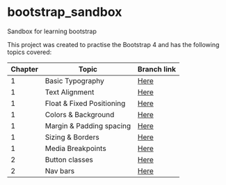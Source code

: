 # bootstrap_sandbox
Sandbox for learning bootstrap

This project was created to practise the Bootstrap 4 and has the following topics covered:

|Chapter| Topic | Branch link |
|-------|-------| -----------|
|1|Basic Typography| [Here](https://github.com/kirankrishna/bootstrap_sandbox/tree/Basic-Typography) |
|1|Text Alignment| [Here](https://github.com/kirankrishna/bootstrap_sandbox/tree/Text-Alignment)|
|1|Float & Fixed Positioning| [Here](https://github.com/kirankrishna/bootstrap_sandbox/tree/Positioning)|
|1|Colors & Background| [Here](https://github.com/kirankrishna/bootstrap_sandbox/tree/Colors&Backgrounds)|
|1|Margin & Padding spacing| [Here](https://github.com/kirankrishna/bootstrap_sandbox/tree/Spacing)|
|1|Sizing & Borders| [Here](https://github.com/kirankrishna/bootstrap_sandbox/tree/Sizing&Borders)|
|1|Media Breakpoints| [Here](https://github.com/kirankrishna/bootstrap_sandbox/tree/Breakpoints)|
|2|Button classes| [Here](https://github.com/kirankrishna/bootstrap_sandbox/tree/Buttons)|
|2|Nav bars| [Here](https://github.com/kirankrishna/bootstrap_sandbox/tree/NavBars)|

